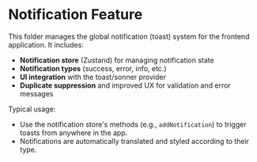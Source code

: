 # Notification Feature

This folder manages the global notification (toast) system for the frontend application. It includes:

- **Notification store** (Zustand) for managing notification state
- **Notification types** (success, error, info, etc.)
- **UI integration** with the toast/sonner provider
- **Duplicate suppression** and improved UX for validation and error messages

Typical usage:

- Use the notification store's methods (e.g., `addNotification`) to trigger toasts from anywhere in the app.
- Notifications are automatically translated and styled according to their type.
